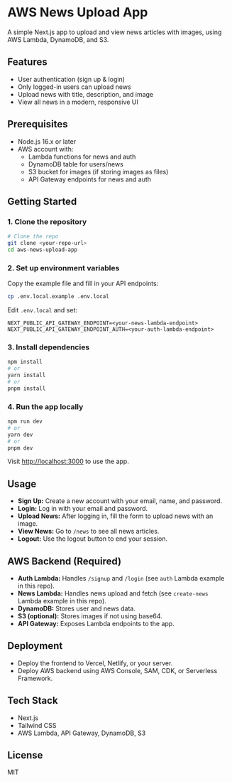 # AWS News Upload App

A simple Next.js app to upload and view news articles with images, using AWS Lambda, DynamoDB, and S3.

## Features

- User authentication (sign up & login)
- Only logged-in users can upload news
- Upload news with title, description, and image
- View all news in a modern, responsive UI

## Prerequisites

- Node.js 16.x or later
- AWS account with:
  - Lambda functions for news and auth
  - DynamoDB table for users/news
  - S3 bucket for images (if storing images as files)
  - API Gateway endpoints for news and auth

## Getting Started

### 1. Clone the repository

```bash
# Clone the repo
git clone <your-repo-url>
cd aws-news-upload-app
```

### 2. Set up environment variables

Copy the example file and fill in your API endpoints:

```bash
cp .env.local.example .env.local
```

Edit `.env.local` and set:

```
NEXT_PUBLIC_API_GATEWAY_ENDPOINT=<your-news-lambda-endpoint>
NEXT_PUBLIC_API_GATEWAY_ENDPOINT_AUTH=<your-auth-lambda-endpoint>
```

### 3. Install dependencies

```bash
npm install
# or
yarn install
# or
pnpm install
```

### 4. Run the app locally

```bash
npm run dev
# or
yarn dev
# or
pnpm dev
```

Visit [http://localhost:3000](http://localhost:3000) to use the app.

## Usage

- **Sign Up:** Create a new account with your email, name, and password.
- **Login:** Log in with your email and password.
- **Upload News:** After logging in, fill the form to upload news with an image.
- **View News:** Go to `/news` to see all news articles.
- **Logout:** Use the logout button to end your session.

## AWS Backend (Required)

- **Auth Lambda:** Handles `/signup` and `/login` (see `auth` Lambda example in this repo).
- **News Lambda:** Handles news upload and fetch (see `create-news` Lambda example in this repo).
- **DynamoDB:** Stores user and news data.
- **S3 (optional):** Stores images if not using base64.
- **API Gateway:** Exposes Lambda endpoints to the app.

## Deployment

- Deploy the frontend to Vercel, Netlify, or your server.
- Deploy AWS backend using AWS Console, SAM, CDK, or Serverless Framework.

## Tech Stack

- Next.js
- Tailwind CSS
- AWS Lambda, API Gateway, DynamoDB, S3

## License

MIT
